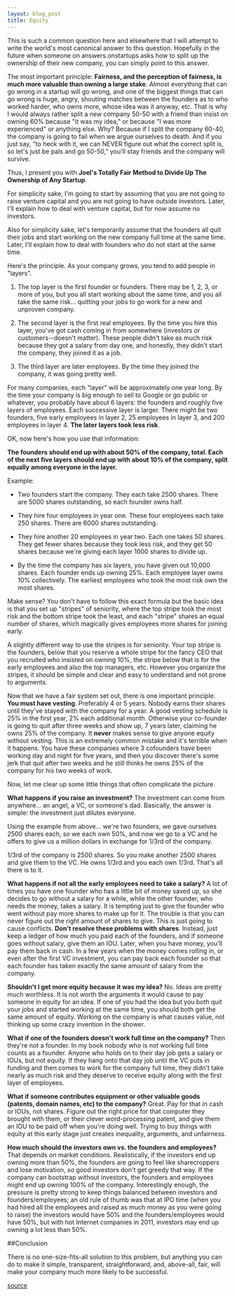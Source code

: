 ```yaml
---
layout: blog_post
title: Equity
---
```



This is such a common question here and elsewhere that I will attempt to write
the world's most canonical answer to this question. Hopefully in the future
when someone on answers.onstartups asks how to split up the ownership of their
new company, you can simply point to this answer.

The most important principle: __Fairness, and the perception of fairness, is
much more valuable than owning a large stake__. Almost everything that can go
wrong in a startup will go wrong, and one of the biggest things that can go
wrong is huge, angry, shouting matches between the founders as to who worked
harder, who owns more, whose idea was it anyway, etc. That is why I would
always rather split a new company 50-50 with a friend than insist on owning 60%
because "it was my idea," or because "I was more experienced" or anything else.
Why? Because if I split the company 60-40, the company is going to fail when we
argue ourselves to death. And if you just say, "to heck with it, we can NEVER
figure out what the correct split is, so let's just be pals and go 50-50,"
you'll stay friends and the company will survive.

Thus, I present you with __Joel's Totally Fair Method to Divide Up The
Ownership of Any Startup__.

For simplicity sake, I'm going to start by assuming that you are not going to
raise venture capital and you are not going to have outside investors. Later,
I'll explain how to deal with venture capital, but for now assume no investors.

Also for simplicity sake, let's temporarily assume that the founders all quit
their jobs and start working on the new company full time at the same time.
Later, I'll explain how to deal with founders who do not start at the same time.

Here's the principle. As your company grows, you tend to add people in
"layers".

1. The top layer is the first founder or founders. There may be 1, 2, 3, or
more of you, but you all start working about the same time, and you all take
the same risk... quitting your jobs to go work for a new and unproven company.

2. The second layer is the first real employees. By the time you hire this
layer, you've got cash coming in from somewhere (investors or
customers--doesn't matter). These people didn't take as much risk because they
got a salary from day one, and honestly, they didn't start the company, they
joined it as a job.

3. The third layer are later employees. By the time they joined the company, it
was going pretty well.

For many companies, each "layer" will be approximately one year long. By the
time your company is big enough to sell to Google or go public or whatever, you
probably have about 6 layers: the founders and roughly five layers of
employees. Each successive layer is larger. There might be two founders, five
early employees in layer 2, 25 employees in layer 3, and 200 employees in layer
4. __The later layers took less risk__.

OK, now here's how you use that information:

__The founders should end up with about 50% of the company, total. Each of the
next five layers should end up with about 10% of the company, split equally
among everyone in the layer.__

Example:

- Two founders start the company. They each take 2500 shares. There are 5000
shares outstanding, so each founder owns half.

- They hire four employees in year one. These four employees each take 250
shares. There are 6000 shares outstanding.

- They hire another 20 employees in year two. Each one takes 50 shares. They
get fewer shares because they took less risk, and they get 50 shares because
we're giving each layer 1000 shares to divide up.

- By the time the company has six layers, you have given out 10,000 shares.
Each founder ends up owning 25%. Each employee layer owns 10% collectively. The
earliest employees who took the most risk own the most shares.

Make sense? You don't have to follow this exact formula but the basic idea is
that you set up "stripes" of seniority, where the top stripe took the most risk
and the bottom stripe took the least, and each "stripe" shares an equal number
of shares, which magically gives employees more shares for joining early.

A slightly different way to use the stripes is for seniority. Your top stripe
is the founders, below that you reserve a whole stripe for the fancy CEO that
you recruited who insisted on owning 10%, the stripe below that is for the
early employees and also the top managers, etc. However you organize the
stripes, it should be simple and clear and easy to understand and not prone to
arguments.

Now that we have a fair system set out, there is one important principle. __You
must have vesting__. Preferably 4 or 5 years. Nobody earns their shares until
they've stayed with the company for a year. A good vesting schedule is 25% in
the first year, 2% each additional month. Otherwise your co-founder is going to
quit after three weeks and show up, 7 years later, claiming he owns 25% of the
company. It __never__ makes sense to give anyone equity without vesting. This
is an extremely common mistake and it's terrible when it happens. You have
these companies where 3 cofounders have been working day and night for five
years, and then you discover there's some jerk that quit after two weeks and he
still thinks he owns 25% of the company for his two weeks of work.

Now, let me clear up some little things that often complicate the picture.

__What happens if you raise an investment?__ The investment can come from
anywhere... an angel, a VC, or someone's dad. Basically, the answer is simple:
the investment just dilutes everyone.

Using the example from above... we're two founders, we gave ourselves 2500
shares each, so we each own 50%, and now we go to a VC and he offers to give us
a million dollars in exchange for 1/3rd of the company.

1/3rd of the company is 2500 shares. So you make another 2500 shares and give
them to the VC. He owns 1/3rd and you each own 1/3rd. That's all there is to it.

__What happens if not all the early employees need to take a salary?__ A lot of
times you have one founder who has a little bit of money saved up, so she
decides to go without a salary for a while, while the other founder, who needs
the money, takes a salary. It is tempting just to give the founder who went
without pay more shares to make up for it. The trouble is that you can never
figure out the right amount of shares to give. This is just going to cause
conflicts. __Don't resolve these problems with shares__. Instead, just keep a
ledger of how much you paid each of the founders, and if someone goes without
salary, give them an IOU. Later, when you have money, you'll pay them back in
cash. In a few years when the money comes rolling in, or even after the first
VC investment, you can pay back each founder so that each founder has taken
exactly the same amount of salary from the company.

__Shouldn't I get more equity because it was my idea?__ No. Ideas are pretty
much worthless. It is not worth the arguments it would cause to pay someone in
equity for an idea. If one of you had the idea but you both quit your jobs and
started working at the same time, you should both get the same amount of
equity. Working on the company is what causes value, not thinking up some crazy
invention in the shower.

__What if one of the founders doesn't work full time on the company?__ Then
they're not a founder. In my book nobody who is not working full time counts as
a founder. Anyone who holds on to their day job gets a salary or IOUs, but not
equity. If they hang onto that day job until the VC puts in funding and then
comes to work for the company full time, they didn't take nearly as much risk
and they deserve to receive equity along with the first layer of employees.

__What if someone contributes equipment or other valuable goods (patents,
domain names, etc) to the company?__ Great. Pay for that in cash or IOUs, not
shares. Figure out the right price for that computer they brought with them, or
their clever word-processing patent, and give them an IOU to be paid off when
you're doing well. Trying to buy things with equity at this early stage just
creates inequality, arguments, and unfairness.

__How much should the investors own vs. the founders and employees?__ That
depends on market conditions. Realistically, if the investors end up owning
more than 50%, the founders are going to feel like sharecroppers and lose
motivation, so good investors don't get greedy that way. If the company can
bootstrap without investors, the founders and employees might end up owning
100% of the company. Interestingly enough, the pressure is pretty strong to
keep things balanced between investors and founders/employees; an old rule of
thumb was that at IPO time (when you had hired all the employees and raised as
much money as you were going to raise) the investors would have 50% and the
founders/employees would have 50%, but with hot Internet companies in 2011,
investors may end up owning a lot less than 50%.

##Conclusion

There is no one-size-fits-all solution to this problem, but anything you can do
to make it simple, transparent, straightforward, and, above-all, fair, will
make your company much more likely to be
successful.

[source](http://answers.onstartups.com/questions/6949/forming-a-new-software-startup-how-do-i-allocate-ownership-fairly/23326#23326)
